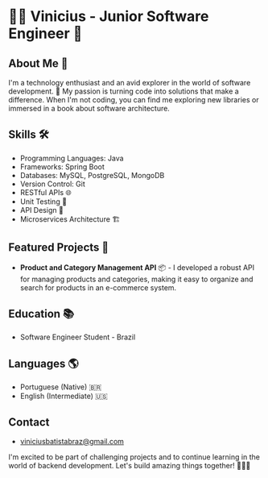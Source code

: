 # 👨‍💻 Vinicius - Junior Software Engineer 👾

## About Me 🚀
I'm a technology enthusiast and an avid explorer in the world of software development. 🌟 My passion is turning code into solutions that make a difference. When I'm not coding, you can find me exploring new libraries or immersed in a book about software architecture.

## Skills 🛠️
- Programming Languages: Java
- Frameworks: Spring Boot
- Databases: MySQL, PostgreSQL, MongoDB
- Version Control: Git
- RESTful APIs 🌐
- Unit Testing 🧪
- API Design 📏
- Microservices Architecture 🏗️

## Featured Projects 💼

- **Product and Category Management API** 📦 - I developed a robust API for managing products and categories, making it easy to organize and search for products in an e-commerce system.

## Education 📚
- Software Engineer Student - Brazil

## Languages 🌎
- Portuguese (Native) 🇧🇷
- English (Intermediate) 🇺🇸

## Contact
- viniciusbatistabraz@gmail.com

I'm excited to be part of challenging projects and to continue learning in the world of backend development. Let's build amazing things together! 🚀👨‍💻
